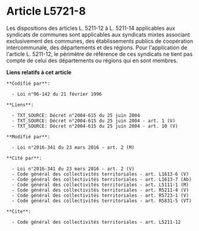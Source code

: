 # Article L5721-8

Les dispositions des articles L. 5211-12 à L. 5211-14 applicables aux syndicats de communes sont applicables aux syndicats
mixtes associant exclusivement des communes, des établissements publics de coopération intercommunale, des départements et
des régions. Pour l'application de l'article L. 5211-12, le périmètre de référence de ces syndicats ne tient pas compte de
celui des départements ou régions qui en sont membres.

**Liens relatifs à cet article**

	**Codifié par**:

	  - Loi n°96-142 du 21 février 1996

	**Liens**:

	  - TXT_SOURCE: Décret n°2004-615 du 25 juin 2004
	  - TXT_SOURCE: Décret n°2004-615 du 25 juin 2004 - art. 1 (V)
	  - TXT_SOURCE: Décret n°2004-615 du 25 juin 2004 - art. 10 (V)

	**Modifié par**:

	  - Loi n°2016-341 du 23 mars 2016 - art. 2 (M)

	**Cité par**:

	  - Loi n°2016-341 du 23 mars 2016 - art. 2 (V)
	  - Code général des collectivités territoriales - art. L1613-6 (V)
	  - Code général des collectivités territoriales - art. L1613-7 (Ab)
	  - Code général des collectivités territoriales - art. L5111-1 (M)
	  - Code général des collectivités territoriales - art. R5211-4 (V)
	  - Code général des collectivités territoriales - art. R5723-1 (V)
	  - Code général des collectivités territoriales - art. R5831-5 (VT)

	**Cite**:

	  - Code général des collectivités territoriales - art. L5211-12
